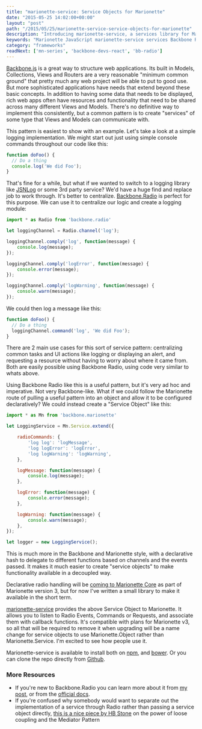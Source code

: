 ```yaml
---
title: "marionette-service: Service Objects for Marionette"
date: "2015-05-25 14:02:00+00:00"
layout: "post"
path: "/2015/05/25/marionette-service-service-objects-for-marionette"
description: "Introducing marionette-service, a services library for Marionette apps"
keywords: "Marionette JavaScript marionette-service services Backbone Radio"
category: "frameworks"
readNext: ['mn-series', 'backbone-devs-react', 'bb-radio']
---
```


[Backbone.js][backbone] is a great way to structure web applications.  Its built in Models, Collections, Views and Routers are a very reasonable "minimum common ground" that pretty much any web project will be able to put to good use.  But more sophisticated applications have needs that extend beyond these basic concepts.  In addition to having some data that needs to be displayed, rich web apps often have resources and functionality that need to be shared across many different Views and Models.  There's no definitive way to implement this consistently, but a common pattern is to create "services" of some type that Views and Models can communicate with.   

This pattern is easiest to show with an example.  Let's take a look at a simple logging implementation.  We might start out just using simple console commands throughout our code like this:

```javascript
function doFoo() {
  // Do a thing
  console.log('We did Foo');
}
```

That's fine for a while, but what if we wanted to switch to a logging library like [JSNLog][jsnlog] or some 3rd party service?  We'd have a huge find and replace job to work through.  It's better to centralize.  [Backbone.Radio][radiodocs] is perfect for this purpose.  We can use it to centralize our logic and create a logging module:

```javascript
import * as Radio from 'backbone.radio'

let loggingChannel = Radio.channel('log');

loggingChannel.comply('log', function(message) {
    console.log(message);
});

loggingChannel.comply('logError', function(message) {
    console.error(message);
});

loggingChannel.comply('logWarning', function(message) {
    console.warn(message);
});
```

We could then log a message like this:

```javascript
function doFoo() {
  // Do a thing
  loggingChannel.command('log', 'We did Foo');
}
```

There are 2 main use cases for this sort of service pattern: centralizing common tasks and UI actions like logging or displaying an alert, and requesting a resource without having to worry about where it came from.  Both are easily possible using Backbone Radio, using code very similar to whats above.

Using Backbone Radio like this is a useful pattern, but it's very ad hoc and imperative.  Not very Backbone-like.  What if we could follow the Marionette route of pulling a useful pattern into an object and allow it to be configured declaratively?  We could instead create a "Service Object" like this:

```javascript
import * as Mn from 'backbone.marionette'

let LoggingService = Mn.Service.extend({

    radioCommands: {
        'log log': 'logMessage',
        'log logError': 'logError',
        'log logWarning': 'logWarning',
    },

    logMessage: function(message) {
        console.log(message);
    },

    logError: function(message) {
        console.error(message);
    },

    logWarning: function(message) {
        console.warn(message);
    },
});

let logger = new LoggingService();
```

This is much more in the Backbone and Marionette style, with a declarative hash to delegate to different functions based on channels and the events passed.  It makes it much easier to create "service objects" to make functionality available in a decoupled way.

Declarative radio handling will be [coming to Marionette Core][mnradioevents] as part of Marionette version 3, but for now I've written a small library to make it available in the short term.  

[marionette-service][marionetteservice] provides the above Service Object to Marionette.  It allows you to listen to Radio Events, Commands or Requests, and associate them with callback functions.  It's compatible with plans for Marionette v3, so all that will be required to remove it when upgrading will be a name change for service objects to use Marionette.Object rather than Marionette.Service. I'm excited to see how people use it.

Marionette-service is available to install both on [npm][npm], and [bower][bower].  Or you can clone the repo directly from [Github][marionetteservice].


### More Resources

- If you're new to Backbone.Radio you can learn more about it from [my post][radioexplained], or from the [official docs][radiodocs].
- If you're confused why somebody would want to separate out the implementation of a service through Radio rather than passing a service object directly, [this is a nice piece by HB Stone][stone] on the power of loose coupling and the Mediator Pattern


[jsnlog]: http://js.jsnlog.com/
[marionetteservice]: https://github.com/benmccormick/marionette-service
[backbone]: http://backbonejs.org/
[mnradioevents]: https://github.com/marionettejs/backbone.marionette/pull/2431
[npm]: https://www.npmjs.com/package/marionette-service
[bower]: http://bower.io/search/?q=marionette%20service
[marionetteexplained]: http://benmccormick.org/marionette-explained/
[radioexplained]: http://benmccormick.org/2015/01/26/backbone-radio/
[radiodocs]: https://github.com/marionettejs/backbone.radio
[stone]: http://arguments.callee.info/2009/05/18/javascript-design-patterns--mediator/
